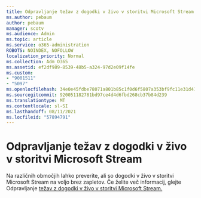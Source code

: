 ```yaml
---
title: Odpravljanje težav z dogodki v živo v storitvi Microsoft Stream
ms.author: pebaum
author: pebaum
manager: scotv
ms.audience: Admin
ms.topic: article
ms.service: o365-administration
ROBOTS: NOINDEX, NOFOLLOW
localization_priority: Normal
ms.collection: Adm_O365
ms.assetid: ef2df989-8539-48b5-a324-97d2e09f14fe
ms.custom:
- "9001511"
- "5097"
ms.openlocfilehash: 34e0e45fdbe78071a801b85c1f0d6f5807a353bf9fc11e31d412fe662438c630
ms.sourcegitcommit: 920051182781bd97ce4d4d6fbd268cb37b84d239
ms.translationtype: MT
ms.contentlocale: sl-SI
ms.lasthandoff: 08/11/2021
ms.locfileid: "57894791"
---
```

# <a name="troubleshooting-live-events-in-microsoft-stream"></a>Odpravljanje težav z dogodki v živo v storitvi Microsoft Stream

Na različnih območjih lahko preverite, ali so dogodki v živo v storitvi Microsoft Stream na voljo brez zapletov. Če želite več informacij, glejte Odpravljanje [težav z dogodki v živo v storitvi Microsoft Stream.](https://docs.microsoft.com/stream/live-event-troubleshooting)
